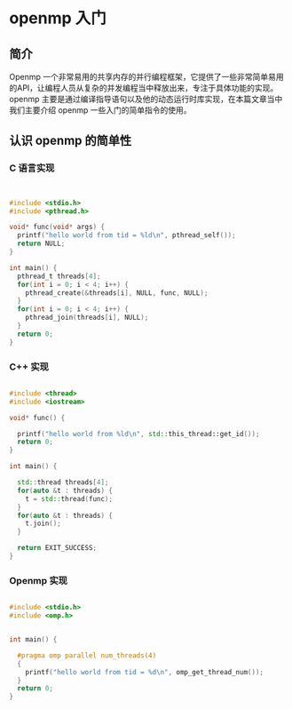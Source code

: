 # openmp 入门

## 简介

Openmp 一个非常易用的共享内存的并行编程框架，它提供了一些非常简单易用的API，让编程人员从复杂的并发编程当中释放出来，专注于具体功能的实现。openmp 主要是通过编译指导语句以及他的动态运行时库实现，在本篇文章当中我们主要介绍 openmp 一些入门的简单指令的使用。

## 认识 openmp 的简单性

### C 语言实现

```c


#include <stdio.h>
#include <pthread.h>

void* func(void* args) {
  printf("hello world from tid = %ld\n", pthread_self());
  return NULL;
}

int main() {
  pthread_t threads[4];
  for(int i = 0; i < 4; i++) {
    pthread_create(&threads[i], NULL, func, NULL);
  }
  for(int i = 0; i < 4; i++) {
    pthread_join(threads[i], NULL);
  }
  return 0;
}
```

### C++ 实现

```cpp

#include <thread>
#include <iostream>

void* func() {

  printf("hello world from %ld\n", std::this_thread::get_id());
  return 0;
}

int main() {

  std::thread threads[4];
  for(auto &t : threads) {
    t = std::thread(func);
  }
  for(auto &t : threads) {
    t.join();
  }

  return EXIT_SUCCESS;
}
```

### Openmp 实现

```c

#include <stdio.h>
#include <omp.h>


int main() {

  #pragma omp parallel num_threads(4)
  {
    printf("hello world from tid = %d\n", omp_get_thread_num());
  }
  return 0;
}
```

